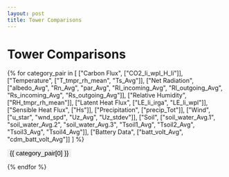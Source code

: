 ```yaml
---
layout: post
title: Tower Comparisons
---
```


<h1>Tower Comparisons</h1>

{% for category_pair in 
  [
    ["Carbon Flux", ["CO2_li_wpl_H_li"]],
    ["Temperature", ["T_tmpr_rh_mean", "Ts_Avg"]],
    ["Net Radiation", ["albedo_Avg", "Rn_Avg", "par_Avg", "Rl_incoming_Avg", "Rl_outgoing_Avg", "Rs_incoming_Avg", "Rs_outgoing_Avg"]],
    ["Relative Humidity", ["RH_tmpr_rh_mean"]],
    ["Latent Heat Flux", ["LE_li_irga", "LE_li_wpl"]],
    ["Sensible Heat Flux", ["Hs"]],
    ["Precipitation", ["precip_Tot"]],
    ["Wind", ["u_star", "wnd_spd", "Uz_Avg", "Uz_stdev"]],
    ["Soil", ["soil_water_Avg.1", "soil_water_Avg.2", "soil_water_Avg.3", "Tsoil1_Avg", "Tsoil2_Avg", "Tsoil3_Avg", "Tsoil4_Avg"]],
    ["Battery Data", ["batt_volt_Avg", "cdm_batt_volt_Avg"]]
  ] 
%}

<button class="collapsible">{{ category_pair[0] }}</button>
<div class="content">

{% for variable in category_pair[1] %}
  <!-- Images for Each Tower for Today and Yesterday -->
  {% for day in ["Yesterday", "Today"] %}
    {% for i in (1..4) %}
        {% assign tower_directory = "fluxtower" %}
        {% if i <= 2 %}
          {% assign tower_directory = tower_directory | append: "1_2" %}
        {% else %}
          {% assign tower_directory = tower_directory | append: "3_4" %}
        {% endif %}
        <a href="/{{ tower_directory }}/daily_plots/{{ tower_directory }}_{{ variable }}_{{ day | downcase }}.png" target="_blank">
            <img src="/{{ tower_directory }}/daily_plots/{{ tower_directory }}_{{ variable }}_{{ day | downcase }}.png" alt="Fluxtower{{i}} - {{ variable }} {{ day }}">
        </a>
    {% endfor %}
  {% endfor %}
{% endfor %}
</div>
{% endfor %}

<script>
var coll = document.getElementsByClassName("collapsible");
var i;

for (i = 0; i < coll.length; i++) {
  coll[i].addEventListener("click", function() {
    this.classList.toggle("active");
    var content = this.nextElementSibling;
    if (content.style.display === "block") {
      content.style.display = "none";
    } else {
      content.style.display = "block";
    }
  });
}

function imgError(image) {
    image.onerror = "";
    image.src = "/path/to/your/default/image.png";
    return true;
}
</script>

<style>
.collapsible {
  cursor: pointer;
  border: none;
  text-align: left;
  outline: none;
  font-size: 15px;
}

.content {
  display: none;
  overflow: hidden;
}

.flex-container {
  display: flex;
  flex-wrap: wrap;
  justify-content: space-between;
}
</style>

